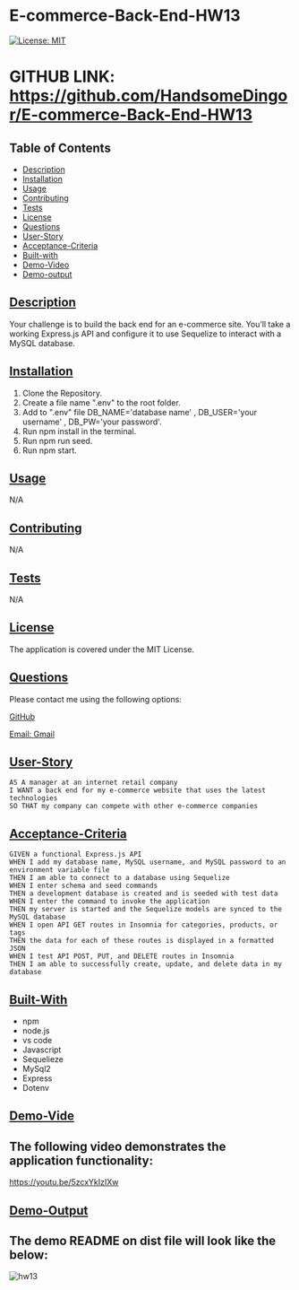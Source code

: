 # E-commerce-Back-End-HW13

[![License: MIT](https://img.shields.io/badge/License-MIT-yellow.svg)](https://opensource.org/licenses/MIT)

# GITHUB LINK: https://github.com/HandsomeDingor/E-commerce-Back-End-HW13

## Table of Contents

* [Description](#description)
* [Installation](#installation)
* [Usage](#usage)
* [Contributing](#contributing)
* [Tests](#tests)
* [License](#license)
* [Questions](#questions)
* [User-Story](#user-story)
* [Acceptance-Criteria](#acceptance-criteria)
* [Built-with](#built-with)
* [Demo-Video](#demo-video)
* [Demo-output](#demo-output)

## [Description](#table-of-contents)
Your challenge is to build the back end for an e-commerce site. You’ll take a working Express.js API and configure it to use Sequelize to interact with a MySQL database.

## [Installation](#table-of-contents)
1. Clone the Repository.
2. Create a file name ".env" to the root folder.
3. Add to ".env" file DB_NAME='database name' , DB_USER='your username' , DB_PW='your password'.
4. Run npm install in the terminal.
5. Run npm run seed.
6. Run npm start.


## [Usage](#table-of-contents)
N/A

## [Contributing](#table-of-contents)
N/A

## [Tests](#table-of-contents)
N/A

## [License](#table-of-contents)
The application is covered under the MIT License.

## [Questions](#table-of-contents)
Please contact me using the following options:

[GitHub](https://github.com/HandsomeDingor)

[Email: Gmail](mailto:jay807541931@gmail.com)


## [User-Story](#table-of-contents)

```
AS A manager at an internet retail company
I WANT a back end for my e-commerce website that uses the latest technologies
SO THAT my company can compete with other e-commerce companies
```

## [Acceptance-Criteria](#table-of-contents)

```
GIVEN a functional Express.js API
WHEN I add my database name, MySQL username, and MySQL password to an environment variable file
THEN I am able to connect to a database using Sequelize
WHEN I enter schema and seed commands
THEN a development database is created and is seeded with test data
WHEN I enter the command to invoke the application
THEN my server is started and the Sequelize models are synced to the MySQL database
WHEN I open API GET routes in Insomnia for categories, products, or tags
THEN the data for each of these routes is displayed in a formatted JSON
WHEN I test API POST, PUT, and DELETE routes in Insomnia
THEN I am able to successfully create, update, and delete data in my database

```

## [Built-With](#table-of-contents)
* npm
* node.js
* vs code 
* Javascript
* Sequelieze
* MySql2
* Express
* Dotenv


## [Demo-Vide](#table-of-contents)
## The following video demonstrates the application functionality:
https://youtu.be/5zcxYkIzIXw

## [Demo-Output](#table-of-contents)
## The demo README on dist file will look like the below:
![hw13](https://user-images.githubusercontent.com/94802639/159192872-7f9996e8-64c0-4567-9d98-2fa614167291.gif)

